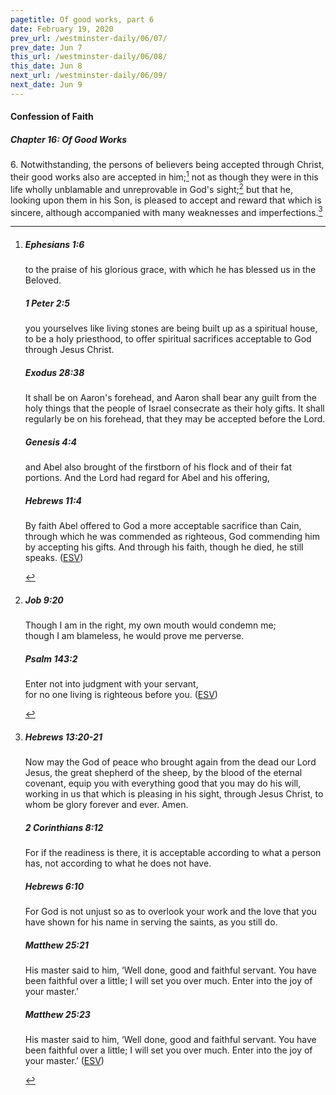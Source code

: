 ```yaml
---
pagetitle: Of good works, part 6
date: February 19, 2020
prev_url: /westminster-daily/06/07/
prev_date: Jun 7
this_url: /westminster-daily/06/08/
this_date: Jun 8
next_url: /westminster-daily/06/09/
next_date: Jun 9
---
```


#### Confession of Faith

##### Chapter 16: Of Good Works

6\. Notwithstanding, the persons of believers being accepted through Christ, their good works also are accepted in him;[^fnref:wcf1] not as though they were in this life wholly unblamable and unreprovable in God's sight;[^fnref:wcf2] but that he, looking upon them in his Son, is pleased to accept and reward that which is sincere, although accompanied with many weaknesses and imperfections.[^fnref:wcf3]

[^fnref:wcf1]: <div class="esv"><h5>Ephesians 1:6</h5> <div class="esv-text"><p id="p49001006.01-1">to the praise of his glorious grace, with which he has blessed us in the Beloved.</p> </div><h5>1 Peter 2:5</h5> <div class="esv-text"><p id="p60002005.01-2">you yourselves like living stones are being built up as a spiritual house, to be a holy priesthood, to offer spiritual sacrifices acceptable to God through Jesus Christ.</p> </div><h5>Exodus 28:38</h5> <div class="esv-text"><p id="p02028038.01-3">It shall be on Aaron's forehead, and Aaron shall bear any guilt from the holy things that the people of Israel consecrate as their holy gifts. It shall regularly be on his forehead, that they may be accepted before the <span class="small-caps">Lord</span>.</p> </div><h5>Genesis 4:4</h5> <div class="esv-text"><p id="p01004004.01-4">and Abel also brought of the firstborn of his flock and of their fat portions. And the <span class="small-caps">Lord</span> had regard for Abel and his offering,</p> </div><h5>Hebrews 11:4</h5> <div class="esv-text"><p id="p58011004.01-5">By faith Abel offered to God a more acceptable sacrifice than Cain, through which he was commended as righteous, God commending him by accepting his gifts. And through his faith, though he died, he still speaks.  (<a href="http://www.esv.org" class="copyright">ESV</a>)</p> </div> </div>

[^fnref:wcf2]: <div class="esv"><h5>Job 9:20</h5> <div class="esv-text"><div class="block-indent"> <p class="line-group" id="p18009020.01-1">Though I am in the right, my own mouth would condemn me;<br /> <span class="indent"></span>though I am blameless, he would prove me perverse.</p> </div> </div><h5>Psalm 143:2</h5> <div class="esv-text"><div class="block-indent"> <p class="line-group" id="p19143002.01-2">Enter not into judgment with your servant,<br /> <span class="indent"></span>for no one living is righteous before you.  (<a href="http://www.esv.org" class="copyright">ESV</a>)</p> </div> </div> </div>

[^fnref:wcf3]: <div class="esv"><h5>Hebrews 13:20-21</h5> <div class="esv-text"> <p id="p58013020.02-1">Now may the God of peace who brought again from the dead our Lord Jesus, the great shepherd of the sheep, by the blood of the eternal covenant, equip you with everything good that you may do his will, working in us that which is pleasing in his sight, through Jesus Christ, to whom be glory forever and ever. Amen.</p> </div><h5>2 Corinthians 8:12</h5> <div class="esv-text"><p id="p47008012.01-2">For if the readiness is there, it is acceptable according to what a person has, not according to what he does not have.</p> </div><h5>Hebrews 6:10</h5> <div class="esv-text"><p id="p58006010.01-3">For God is not unjust so as to overlook your work and the love that you have shown for his name in serving the saints, as you still do.</p> </div><h5>Matthew 25:21</h5> <div class="esv-text"><p id="p40025021.01-4"><span class="woc">His master said to him, &#8216;Well done, good and faithful servant. You have been faithful over a little; I will set you over much. Enter into the joy of your master.&#8217;</span></p> </div><h5>Matthew 25:23</h5> <div class="esv-text"><p id="p40025023.01-5"><span class="woc">His master said to him, &#8216;Well done, good and faithful servant. You have been faithful over a little; I will set you over much. Enter into the joy of your master.&#8217;</span>  (<a href="http://www.esv.org" class="copyright">ESV</a>)</p> </div> </div>

